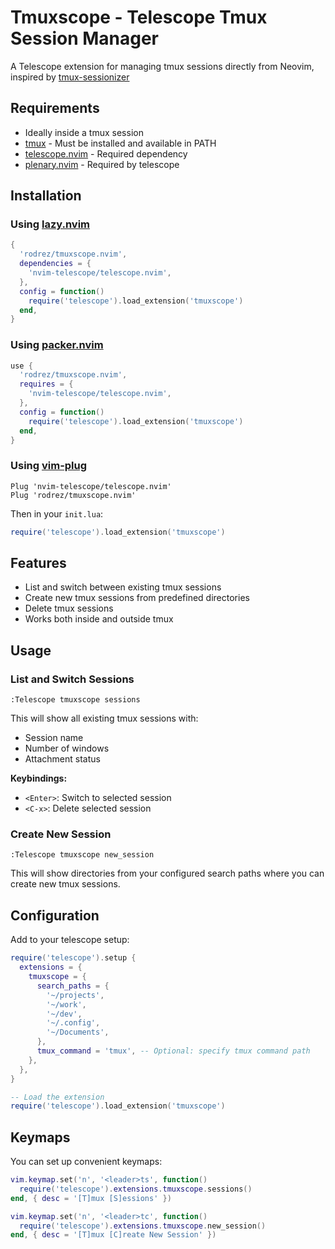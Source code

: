 # Tmuxscope - Telescope Tmux Session Manager

A Telescope extension for managing tmux sessions directly from Neovim, inspired by [tmux-sessionizer](https://github.com/ThePrimeagen/tmux-sessionizer)

## Requirements
- Ideally inside a tmux session
- [tmux](https://github.com/tmux/tmux) - Must be installed and available in PATH
- [telescope.nvim](https://github.com/nvim-telescope/telescope.nvim) - Required dependency
- [plenary.nvim](https://github.com/nvim-lua/plenary.nvim) - Required by telescope 

## Installation

### Using [lazy.nvim](https://github.com/folke/lazy.nvim)

```lua
{
  'rodrez/tmuxscope.nvim',
  dependencies = {
    'nvim-telescope/telescope.nvim',
  },
  config = function()
    require('telescope').load_extension('tmuxscope')
  end,
}
```

### Using [packer.nvim](https://github.com/wbthomason/packer.nvim)

```lua
use {
  'rodrez/tmuxscope.nvim',
  requires = {
    'nvim-telescope/telescope.nvim',
  },
  config = function()
    require('telescope').load_extension('tmuxscope')
  end,
}
```

### Using [vim-plug](https://github.com/junegunn/vim-plug)

```vim
Plug 'nvim-telescope/telescope.nvim'
Plug 'rodrez/tmuxscope.nvim'
```

Then in your `init.lua`:
```lua
require('telescope').load_extension('tmuxscope')
```

## Features

- List and switch between existing tmux sessions
- Create new tmux sessions from predefined directories
- Delete tmux sessions
- Works both inside and outside tmux

## Usage

### List and Switch Sessions

```vim
:Telescope tmuxscope sessions
```

This will show all existing tmux sessions with:
- Session name
- Number of windows
- Attachment status

**Keybindings:**
- `<Enter>`: Switch to selected session
- `<C-x>`: Delete selected session

### Create New Session

```vim
:Telescope tmuxscope new_session
```

This will show directories from your configured search paths where you can create new tmux sessions.

## Configuration

Add to your telescope setup:

```lua
require('telescope').setup {
  extensions = {
    tmuxscope = {
      search_paths = {
        '~/projects',
        '~/work',
        '~/dev',
        '~/.config',
        '~/Documents',
      },
      tmux_command = 'tmux', -- Optional: specify tmux command path
    },
  },
}

-- Load the extension
require('telescope').load_extension('tmuxscope')
```

## Keymaps

You can set up convenient keymaps:

```lua
vim.keymap.set('n', '<leader>ts', function()
  require('telescope').extensions.tmuxscope.sessions()
end, { desc = '[T]mux [S]essions' })

vim.keymap.set('n', '<leader>tc', function()
  require('telescope').extensions.tmuxscope.new_session()
end, { desc = '[T]mux [C]reate New Session' })
```

